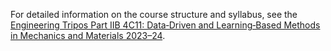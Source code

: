 For detailed information on the course structure and syllabus, see the [Engineering Tripos Part IIB 4C11: Data‑Driven and Learning‑Based Methods in Mechanics and Materials 2023–24](https://teaching.eng.cam.ac.uk/content/engineering-tripos-part-iib-4c11-data-driven-and-learning-based-methods-mechanics-and).

